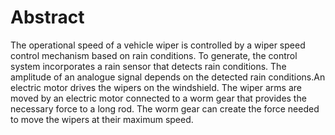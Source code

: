 # Abstract
The operational speed of a vehicle wiper is controlled by a wiper speed control mechanism based on rain conditions. To generate, the control system incorporates a rain sensor that detects rain conditions. The amplitude of an analogue signal depends on the detected rain conditions.An electric motor drives the wipers on the windshield. The wiper arms are moved by an electric motor connected to a worm gear that provides the necessary force to a long rod. The worm gear can create the force needed to move the wipers at their maximum speed.
